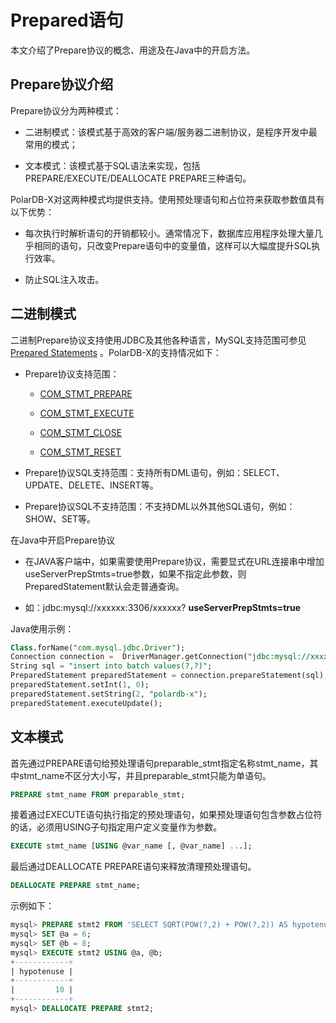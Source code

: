 Prepared语句 
===============================

本文介绍了Prepare协议的概念、用途及在Java中的开启方法。

Prepare协议介绍 
--------------------------------

Prepare协议分为两种模式：

* 二进制模式：该模式基于高效的客户端/服务器二进制协议，是程序开发中最常用的模式；

* 文本模式：该模式基于SQL语法来实现，包括PREPARE/EXECUTE/DEALLOCATE PREPARE三种语句。




PolarDB-X对这两种模式均提供支持。使用预处理语句和占位符来获取参数值具有以下优势：

* 每次执行时解析语句的开销都较小。通常情况下，数据库应用程序处理大量几乎相同的语句，只改变Prepare语句中的变量值，这样可以大幅度提升SQL执行效率。

* 防止SQL注入攻击。




二进制模式 
--------------------------

二进制Prepare协议支持使用JDBC及其他各种语言，MySQL支持范围可参见[Prepared Statements](https://dev.mysql.com/doc/internals/en/prepared-statements.html) 。PolarDB-X的支持情况如下：

* Prepare协议支持范围：
  * [COM_STMT_PREPARE](https://dev.mysql.com/doc/internals/en/com-stmt-prepare.html#packet-COM_STMT_PREPARE)
  
  * [COM_STMT_EXECUTE](https://dev.mysql.com/doc/internals/en/com-stmt-execute.html#packet-COM_STMT_EXECUTE)
  
  * [COM_STMT_CLOSE](https://dev.mysql.com/doc/internals/en/com-stmt-close.html#packet-COM_STMT_CLOSE)
  
  * [COM_STMT_RESET](https://dev.mysql.com/doc/internals/en/com-stmt-reset.html#packet-COM_STMT_RESET)
  

  

* Prepare协议SQL支持范围：支持所有DML语句，例如：SELECT、UPDATE、DELETE、INSERT等。

* Prepare协议SQL不支持范围：不支持DML以外其他SQL语句，例如：SHOW、SET等。




在Java中开启Prepare协议

* 在JAVA客户端中，如果需要使用Prepare协议，需要显式在URL连接串中增加useServerPrepStmts=true参数，如果不指定此参数，则PreparedStatement默认会走普通查询。

* 如：jdbc:mysql://xxxxxx:3306/xxxxxx? **useServerPrepStmts=true** 




Java使用示例：

```sql
Class.forName("com.mysql.jdbc.Driver");
Connection connection =  DriverManager.getConnection("jdbc:mysql://xxxxxx:3306/xxxxxx?useServerPrepStmts=true", "xxxxx", "xxxxx");
String sql = "insert into batch values(?,?)";
PreparedStatement preparedStatement = connection.prepareStatement(sql); 
preparedStatement.setInt(1, 0);
preparedStatement.setString(2, "polardb-x");
preparedStatement.executeUpdate();
```



文本模式 
-------------------------

首先通过PREPARE语句给预处理语句preparable_stmt指定名称stmt_name，其中stmt_name不区分大小写，并且preparable_stmt只能为单语句。

```sql
PREPARE stmt_name FROM preparable_stmt;
```



接着通过EXECUTE语句执行指定的预处理语句，如果预处理语句包含参数占位符的话，必须用USING子句指定用户定义变量作为参数。

```sql
EXECUTE stmt_name [USING @var_name [, @var_name] ...];
```



最后通过DEALLOCATE PREPARE语句来释放清理预处理语句。

```sql
DEALLOCATE PREPARE stmt_name;
```

示例如下：

```sql
mysql> PREPARE stmt2 FROM 'SELECT SQRT(POW(?,2) + POW(?,2)) AS hypotenuse';
mysql> SET @a = 6;
mysql> SET @b = 8;
mysql> EXECUTE stmt2 USING @a, @b;
+------------+
| hypotenuse |
+------------+
|         10 |
+------------+
mysql> DEALLOCATE PREPARE stmt2;
```



